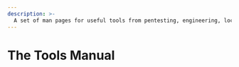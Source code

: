 ```yaml
---
description: >-
  A set of man pages for useful tools from pentesting, engineering, lockpicking, etc.
---
```


# The Tools Manual


